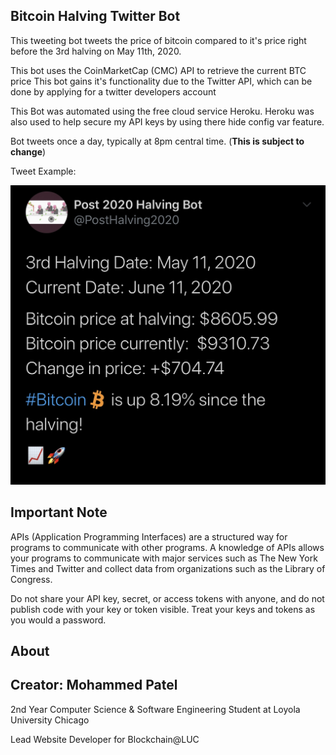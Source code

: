 ## Bitcoin Halving Twitter Bot


This tweeting bot tweets the price of bitcoin compared to it's price right before the 3rd halving
on May 11th, 2020.

This bot uses the CoinMarketCap (CMC) API to retrieve the current BTC price
This bot gains it's functionality due to the Twitter API, which can be done by applying for a twitter developers account


This Bot was automated using the free cloud service Heroku. Heroku was also used to help secure my API keys by using there
hide config var feature.


Bot tweets once a day, typically at 8pm central time. (**This is subject to change**)

Tweet Example:

![Tweet Example](NewTweetEx.jpeg)



## Important Note


APIs (Application Programming Interfaces) are a structured way for programs to communicate with other programs. A knowledge of APIs allows your programs to communicate with major services such as The New York Times and Twitter and collect data from organizations such as the Library of Congress. 

Do not share your API key, secret, or access tokens with anyone, and do not publish code with your key or token visible. Treat your keys and tokens as you would a password.



## About


Creator: Mohammed Patel
--

2nd Year Computer Science & Software Engineering Student at Loyola University Chicago

Lead Website Developer for Blockchain@LUC



